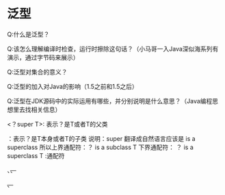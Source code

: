 # 								泛型

Q:什么是泛型？

Q:该怎么理解编译时检查，运行时擦除这句话？（小马哥一入Java深似海系列有演示，通过字节码来展示）

Q:泛型对集合的意义？

Q:泛型的加入对Java的影响（1.5之前和1.5之后）

Q:泛型在JDK源码中的实际运用有哪些，并分别说明是什么意思？（Java编程思想里去找相关信息）



<？super T>:   表示？是T或者T的父类

<? extends T>：表示？是T本身或者T的子类

说明：super 翻译成自然语言应该是 is  a superclass

所以上界通配符：？ is a subclass T

下界通配符： ？ is a superclass T



<?>:通配符

<T>、<S>、

<E>、